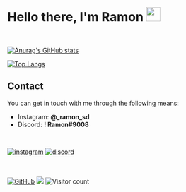 <br>

<h1 align="left">
    Hello there, I'm Ramon <img src="https://github.com/blackcater/blackcater/raw/main/images/Hi.gif" height="32"/><br>
</h1>

<br>

[![Anurag's GitHub stats](https://github-readme-stats.vercel.app/api?username=Ramon-Sd&show_icons=true&hide=contribs)](https://github.com/anuraghazra/github-readme-stats)

[![Top Langs](https://github-readme-stats.vercel.app/api/top-langs/?username=Ramon-Sd&layout=compact)](https://github.com/anuraghazra/github-readme-stats)

## Contact

You can get in touch with me through the following means:

- Instagram: **@_ramon_sd**
- Discord: **! Ramon#9008**
<br>

[![instagram](https://img.shields.io/badge/|-Instagram.-ffffff?style=for-the-badge&logo=instagram&logoColor=pink)](https://www.instagram.com/_ramon_sd/)
[![discord](https://img.shields.io/badge/|-Discord.-ffffff?style=for-the-badge&logo=Discord&logoColor=hightlight)](https://top.gg/user/365542139201011712)


<br><br>
[![GitHub](https://img.shields.io/badge/dynamic/json?label=Followers&color=red&query=%24.data.totalSubs&url=https%3A%2F%2Fapi.spencerwoo.com%2Fsubstats%2F%3Fsource%3Dgithub%26queryKey%3DRamon-Sd&longCache=true)](https://github.com/Ramon-Sd)
![](https://img.shields.io/badge/dynamic/json?label=%20Stars&query=%24.stars&url=https://api.github-star-counter.workers.dev/user/Ramon-Sd)
![Visitor count](https://shields-io-visitor-counter.herokuapp.com/badge?page=https://github.com/Ramon-Sd&color=Chartreuse)
